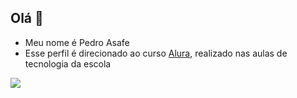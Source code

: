 ## Olá 👋

- Meu nome é Pedro Asafe
- Esse perfil é direcionado ao curso [Alura](https://www.alura.com.br/), realizado nas aulas de tecnologia da escola


![](https://media1.tenor.com/m/vBhraFQlxfAAAAAd/wink-black.gif)
